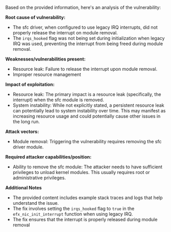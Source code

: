Based on the provided information, here's an analysis of the vulnerability:

**Root cause of vulnerability:**
- The sfc driver, when configured to use legacy IRQ interrupts, did not properly release the interrupt on module removal.
- The `irqs_hooked` flag was not being set during initialization when legacy IRQ was used, preventing the interrupt from being freed during module removal.

**Weaknesses/vulnerabilities present:**
-  Resource leak: Failure to release the interrupt upon module removal.
-  Improper resource management

**Impact of exploitation:**
-  Resource leak: The primary impact is a resource leak (specifically, the interrupt) when the sfc module is removed.
-  System instability: While not explicitly stated, a persistent resource leak can potentially lead to system instability over time. This may manifest as increasing resource usage and could potentially cause other issues in the long run.

**Attack vectors:**
- Module removal: Triggering the vulnerability requires removing the sfc driver module.

**Required attacker capabilities/position:**
- Ability to remove the sfc module: The attacker needs to have sufficient privileges to unload kernel modules. This usually requires root or administrative privileges.

**Additional Notes**
- The provided content includes example stack traces and logs that help understand the issue.
- The fix involves setting the `irqs_hooked` flag to `true` in the `efx_nic_init_interrupt` function when using legacy IRQ.
- The fix ensures that the interrupt is properly released during module removal